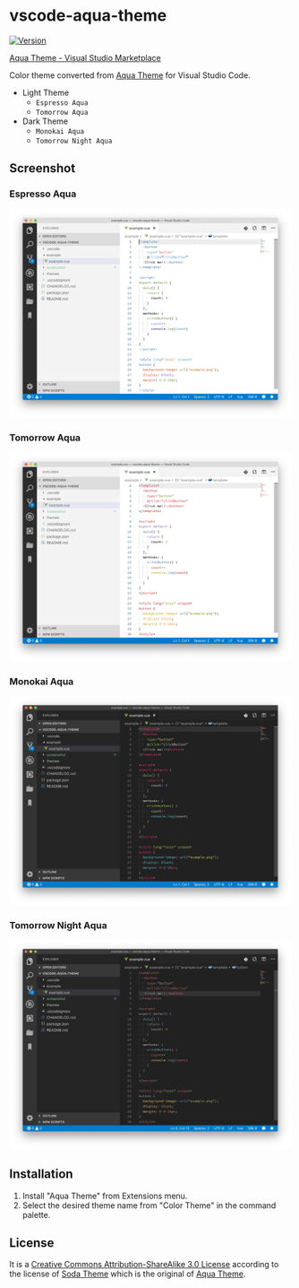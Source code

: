 # vscode-aqua-theme

[![Version](https://vsmarketplacebadge.apphb.com/version/kimulaco.vscode-aqua-theme.svg)](https://marketplace.visualstudio.com/items?itemName=kimulaco.vscode-aqua-theme)

[Aqua Theme - Visual Studio Marketplace](https://marketplace.visualstudio.com/items?itemName=kimulaco.vscode-aqua-theme)

Color theme converted from [Aqua Theme](https://github.com/cafarm/aqua-theme) for Visual Studio Code.

- Light Theme
    - `Espresso Aqua`
    - `Tomorrow Aqua`
- Dark Theme
    - `Monokai Aqua`
    - `Tomorrow Night Aqua`

## Screenshot

### Espresso Aqua

![](./screenshot/EspressoAqua.png)

### Tomorrow Aqua

![](./screenshot/TomorrowAqua.png)

### Monokai Aqua

![](./screenshot/MonokaiAqua.png)

### Tomorrow Night Aqua

![](./screenshot/TomorrowNightAqua.png)

## Installation

1. Install "Aqua Theme" from Extensions menu.
2. Select the desired theme name from "Color Theme" in the command palette.

## License

It is a [Creative Commons Attribution-ShareAlike 3.0 License](https://creativecommons.org/licenses/by-sa/3.0/) according to the license of [Soda Theme](https://github.com/buymeasoda/soda-theme) which is the original of [Aqua Theme](https://github.com/cafarm/aqua-theme).
